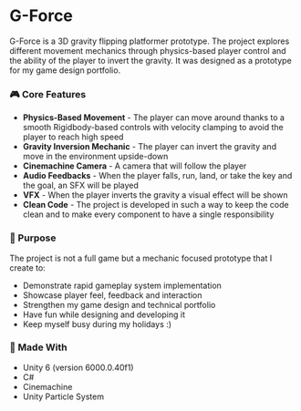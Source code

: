 # G-Force

G-Force is a 3D gravity flipping platformer prototype.
The project explores different movement mechanics through physics-based player control and the ability of the player to invert the gravity.
It was designed as a prototype for my game design portfolio.

### 🎮 Core Features

* **Physics-Based Movement** - The player can move around thanks to a smooth Rigidbody-based controls with velocity clamping to avoid the player to reach high speed
* **Gravity Inversion Mechanic** - The player can invert the gravity and move in the environment upside-down
* **Cinemachine Camera** - A camera that will follow the player
* **Audio Feedbacks** - When the player falls, run, land, or take the key and the goal, an SFX will be played
* **VFX** - When the player inverts the gravity a visual effect will be shown
* **Clean Code** - The project is developed in such a way to keep the code clean and to make every component to have a single responsibility

### 🧠 Purpose

The project is not a full game but a mechanic focused prototype that I create to:

* Demonstrate rapid gameplay system implementation
* Showcase player feel, feedback and interaction
* Strengthen my game design and technical portfolio
* Have fun while designing and developing it
* Keep myself busy during my holidays :)

### 🚀 Made With

* Unity 6 (version 6000.0.40f1)
* C#
* Cinemachine
* Unity Particle System
